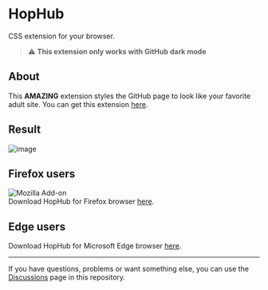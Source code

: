 # HopHub
CSS extension for your browser.

> :warning: **This extension only works with GitHub dark mode**

## About
This <b>AMAZING</b> extension styles the GitHub page to look like your favorite adult site.
You can get this extension [here](https://github.com/ultronstudio/HopHub/releases).

## Result
![image](https://user-images.githubusercontent.com/71195567/223530335-e7b17876-929b-46a9-bd92-2c6c4e98b4e1.png)

## Firefox users
![Mozilla Add-on](https://img.shields.io/amo/v/hophub?label=Mozilla%20Firefox&logo=firefox)<br>
Download HopHub for Firefox browser [here](https://addons.mozilla.org/cs/firefox/addon/hophub).

## Edge users
Download HopHub for Microsoft Edge browser [here](https://microsoftedge.microsoft.com/addons/detail/hophub/edpjnndhdgmlleeingbaifmpjklccjhc).

---
If you have questions, problems or want something else, you can use the [Discussions](https://github.com/ultronstudio/HopHub/discussions) page in this repository.
